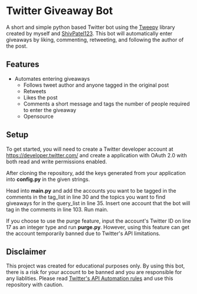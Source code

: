# Twitter Giveaway Bot #
A short and simple python based Twitter bot using the [Tweepy](https://github.com/tweepy/tweepy) library created by myself and [ShivPatel123](https://github.com/ShivPatel123). This bot will automatically enter giveaways by liking, commenting, retweeting, and following the author of the post. 

## Features ##
* Automates entering giveaways
  * Follows tweet author and anyone tagged in the original post
  * Retweets 
  * Likes the post
  * Comments a short message and tags the number of people required to enter the giveaway
  * Opensource
  
## Setup ##
To get started, you will need to create a Twitter developer account at https://developer.twitter.com/ and create a application with OAuth 2.0 with both read and write permissions enabled. 

After cloning the repository, add the keys generated from your application into **config.py** in the given strings. 

Head into **main.py** and add the accounts you want to be tagged in the comments in the tag_list in line 30 and the topics you want to find giveaways for in the query_list in line 35. Insert one account that the bot will tag in the comments in line 103. Run main.

If you choose to use the purge feature, input the account's Twitter ID on line 17 as an integer type and run **purge.py**. However, using this feature can get the account temporarily banned due to Twitter's API limitations.

## Disclaimer ##
This project was created for educational purposes only. By using this bot, there is a risk for your account to be banned and you are responsible for any liablities. Please read [Twitter's API Automation rules](https://help.twitter.com/en/rules-and-policies/twitter-automation) and use this repository with caution.

